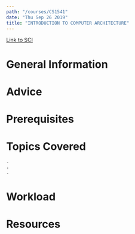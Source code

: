 ```yaml
---
path: "/courses/CS1541"
date: "Thu Sep 26 2019"
title: "INTRODUCTION TO COMPUTER ARCHITECTURE"
---
```

[Link to SCI]("http://courses.sci.pitt.edu/courses/courses/view/CS-1541")

# General Information

# Advice


# Prerequisites
<!-- PREREQ_REPLACEMENT (Do not remove) -->

<!-- END PREREQ_REPLACEMENT (Do not remove) -->
# Topics Covered
	- 
	-
	-
# Workload

<!-- TESTIMONIALS
# Testimonials
This gets replaced with Gatsby, its
data comes from Google Sheets for easier
editing!
-->

# Resources
